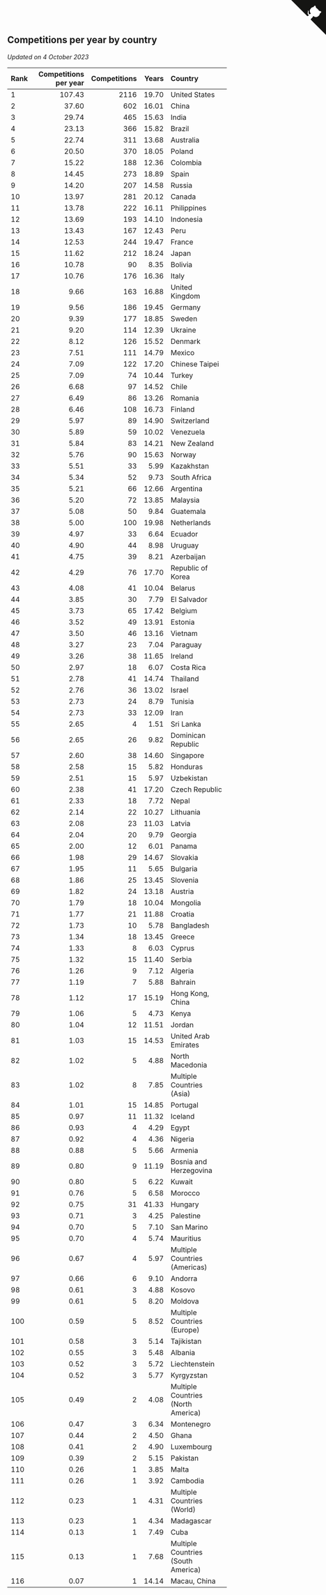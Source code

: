 ## Competitions per year by country

*Updated on  4 October 2023*

| Rank | Competitions per year | Competitions | Years | Country |
| :--- | ---: | ---: | ---: | :--- |
| 1 | 107.43 | 2116 | 19.70 | United States |
| 2 | 37.60 | 602 | 16.01 | China |
| 3 | 29.74 | 465 | 15.63 | India |
| 4 | 23.13 | 366 | 15.82 | Brazil |
| 5 | 22.74 | 311 | 13.68 | Australia |
| 6 | 20.50 | 370 | 18.05 | Poland |
| 7 | 15.22 | 188 | 12.36 | Colombia |
| 8 | 14.45 | 273 | 18.89 | Spain |
| 9 | 14.20 | 207 | 14.58 | Russia |
| 10 | 13.97 | 281 | 20.12 | Canada |
| 11 | 13.78 | 222 | 16.11 | Philippines |
| 12 | 13.69 | 193 | 14.10 | Indonesia |
| 13 | 13.43 | 167 | 12.43 | Peru |
| 14 | 12.53 | 244 | 19.47 | France |
| 15 | 11.62 | 212 | 18.24 | Japan |
| 16 | 10.78 | 90 | 8.35 | Bolivia |
| 17 | 10.76 | 176 | 16.36 | Italy |
| 18 | 9.66 | 163 | 16.88 | United Kingdom |
| 19 | 9.56 | 186 | 19.45 | Germany |
| 20 | 9.39 | 177 | 18.85 | Sweden |
| 21 | 9.20 | 114 | 12.39 | Ukraine |
| 22 | 8.12 | 126 | 15.52 | Denmark |
| 23 | 7.51 | 111 | 14.79 | Mexico |
| 24 | 7.09 | 122 | 17.20 | Chinese Taipei |
| 25 | 7.09 | 74 | 10.44 | Turkey |
| 26 | 6.68 | 97 | 14.52 | Chile |
| 27 | 6.49 | 86 | 13.26 | Romania |
| 28 | 6.46 | 108 | 16.73 | Finland |
| 29 | 5.97 | 89 | 14.90 | Switzerland |
| 30 | 5.89 | 59 | 10.02 | Venezuela |
| 31 | 5.84 | 83 | 14.21 | New Zealand |
| 32 | 5.76 | 90 | 15.63 | Norway |
| 33 | 5.51 | 33 | 5.99 | Kazakhstan |
| 34 | 5.34 | 52 | 9.73 | South Africa |
| 35 | 5.21 | 66 | 12.66 | Argentina |
| 36 | 5.20 | 72 | 13.85 | Malaysia |
| 37 | 5.08 | 50 | 9.84 | Guatemala |
| 38 | 5.00 | 100 | 19.98 | Netherlands |
| 39 | 4.97 | 33 | 6.64 | Ecuador |
| 40 | 4.90 | 44 | 8.98 | Uruguay |
| 41 | 4.75 | 39 | 8.21 | Azerbaijan |
| 42 | 4.29 | 76 | 17.70 | Republic of Korea |
| 43 | 4.08 | 41 | 10.04 | Belarus |
| 44 | 3.85 | 30 | 7.79 | El Salvador |
| 45 | 3.73 | 65 | 17.42 | Belgium |
| 46 | 3.52 | 49 | 13.91 | Estonia |
| 47 | 3.50 | 46 | 13.16 | Vietnam |
| 48 | 3.27 | 23 | 7.04 | Paraguay |
| 49 | 3.26 | 38 | 11.65 | Ireland |
| 50 | 2.97 | 18 | 6.07 | Costa Rica |
| 51 | 2.78 | 41 | 14.74 | Thailand |
| 52 | 2.76 | 36 | 13.02 | Israel |
| 53 | 2.73 | 24 | 8.79 | Tunisia |
| 54 | 2.73 | 33 | 12.09 | Iran |
| 55 | 2.65 | 4 | 1.51 | Sri Lanka |
| 56 | 2.65 | 26 | 9.82 | Dominican Republic |
| 57 | 2.60 | 38 | 14.60 | Singapore |
| 58 | 2.58 | 15 | 5.82 | Honduras |
| 59 | 2.51 | 15 | 5.97 | Uzbekistan |
| 60 | 2.38 | 41 | 17.20 | Czech Republic |
| 61 | 2.33 | 18 | 7.72 | Nepal |
| 62 | 2.14 | 22 | 10.27 | Lithuania |
| 63 | 2.08 | 23 | 11.03 | Latvia |
| 64 | 2.04 | 20 | 9.79 | Georgia |
| 65 | 2.00 | 12 | 6.01 | Panama |
| 66 | 1.98 | 29 | 14.67 | Slovakia |
| 67 | 1.95 | 11 | 5.65 | Bulgaria |
| 68 | 1.86 | 25 | 13.45 | Slovenia |
| 69 | 1.82 | 24 | 13.18 | Austria |
| 70 | 1.79 | 18 | 10.04 | Mongolia |
| 71 | 1.77 | 21 | 11.88 | Croatia |
| 72 | 1.73 | 10 | 5.78 | Bangladesh |
| 73 | 1.34 | 18 | 13.45 | Greece |
| 74 | 1.33 | 8 | 6.03 | Cyprus |
| 75 | 1.32 | 15 | 11.40 | Serbia |
| 76 | 1.26 | 9 | 7.12 | Algeria |
| 77 | 1.19 | 7 | 5.88 | Bahrain |
| 78 | 1.12 | 17 | 15.19 | Hong Kong, China |
| 79 | 1.06 | 5 | 4.73 | Kenya |
| 80 | 1.04 | 12 | 11.51 | Jordan |
| 81 | 1.03 | 15 | 14.53 | United Arab Emirates |
| 82 | 1.02 | 5 | 4.88 | North Macedonia |
| 83 | 1.02 | 8 | 7.85 | Multiple Countries (Asia) |
| 84 | 1.01 | 15 | 14.85 | Portugal |
| 85 | 0.97 | 11 | 11.32 | Iceland |
| 86 | 0.93 | 4 | 4.29 | Egypt |
| 87 | 0.92 | 4 | 4.36 | Nigeria |
| 88 | 0.88 | 5 | 5.66 | Armenia |
| 89 | 0.80 | 9 | 11.19 | Bosnia and Herzegovina |
| 90 | 0.80 | 5 | 6.22 | Kuwait |
| 91 | 0.76 | 5 | 6.58 | Morocco |
| 92 | 0.75 | 31 | 41.33 | Hungary |
| 93 | 0.71 | 3 | 4.25 | Palestine |
| 94 | 0.70 | 5 | 7.10 | San Marino |
| 95 | 0.70 | 4 | 5.74 | Mauritius |
| 96 | 0.67 | 4 | 5.97 | Multiple Countries (Americas) |
| 97 | 0.66 | 6 | 9.10 | Andorra |
| 98 | 0.61 | 3 | 4.88 | Kosovo |
| 99 | 0.61 | 5 | 8.20 | Moldova |
| 100 | 0.59 | 5 | 8.52 | Multiple Countries (Europe) |
| 101 | 0.58 | 3 | 5.14 | Tajikistan |
| 102 | 0.55 | 3 | 5.48 | Albania |
| 103 | 0.52 | 3 | 5.72 | Liechtenstein |
| 104 | 0.52 | 3 | 5.77 | Kyrgyzstan |
| 105 | 0.49 | 2 | 4.08 | Multiple Countries (North America) |
| 106 | 0.47 | 3 | 6.34 | Montenegro |
| 107 | 0.44 | 2 | 4.50 | Ghana |
| 108 | 0.41 | 2 | 4.90 | Luxembourg |
| 109 | 0.39 | 2 | 5.15 | Pakistan |
| 110 | 0.26 | 1 | 3.85 | Malta |
| 111 | 0.26 | 1 | 3.92 | Cambodia |
| 112 | 0.23 | 1 | 4.31 | Multiple Countries (World) |
| 113 | 0.23 | 1 | 4.34 | Madagascar |
| 114 | 0.13 | 1 | 7.49 | Cuba |
| 115 | 0.13 | 1 | 7.68 | Multiple Countries (South America) |
| 116 | 0.07 | 1 | 14.14 | Macau, China |


<a href="https://github.com/JustinTimeCuber/wca_statistics" class="github-corner" aria-label="View source on Github"><svg width="80" height="80" viewBox="0 0 250 250" style="fill:#151513; color:#fff; position: absolute; top: 0; border: 0; right: 0;" aria-hidden="true"><path d="M0,0 L115,115 L130,115 L142,142 L250,250 L250,0 Z"></path><path d="M128.3,109.0 C113.8,99.7 119.0,89.6 119.0,89.6 C122.0,82.7 120.5,78.6 120.5,78.6 C119.2,72.0 123.4,76.3 123.4,76.3 C127.3,80.9 125.5,87.3 125.5,87.3 C122.9,97.6 130.6,101.9 134.4,103.2" fill="currentColor" style="transform-origin: 130px 106px;" class="octo-arm"></path><path d="M115.0,115.0 C114.9,115.1 118.7,116.5 119.8,115.4 L133.7,101.6 C136.9,99.2 139.9,98.4 142.2,98.6 C133.8,88.0 127.5,74.4 143.8,58.0 C148.5,53.4 154.0,51.2 159.7,51.0 C160.3,49.4 163.2,43.6 171.4,40.1 C171.4,40.1 176.1,42.5 178.8,56.2 C183.1,58.6 187.2,61.8 190.9,65.4 C194.5,69.0 197.7,73.2 200.1,77.6 C213.8,80.2 216.3,84.9 216.3,84.9 C212.7,93.1 206.9,96.0 205.4,96.6 C205.1,102.4 203.0,107.8 198.3,112.5 C181.9,128.9 168.3,122.5 157.7,114.1 C157.9,116.9 156.7,120.9 152.7,124.9 L141.0,136.5 C139.8,137.7 141.6,141.9 141.8,141.8 Z" fill="currentColor" class="octo-body"></path></svg></a><style>.github-corner:hover .octo-arm{animation:octocat-wave 560ms ease-in-out}@keyframes octocat-wave{0%,100%{transform:rotate(0)}20%,60%{transform:rotate(-25deg)}40%,80%{transform:rotate(10deg)}}@media (max-width:500px){.github-corner:hover .octo-arm{animation:none}.github-corner .octo-arm{animation:octocat-wave 560ms ease-in-out}}</style>
